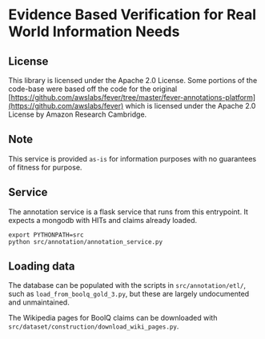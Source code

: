 # Evidence Based Verification for Real World Information Needs
## License

This library is licensed under the Apache 2.0 License. Some portions of the code-base were based off the code for the original [https://github.com/awslabs/fever/tree/master/fever-annotations-platform](https://github.com/awslabs/fever) which is licensed under the Apache 2.0 License by Amazon Research Cambridge. 

## Note

This service is provided `as-is` for information purposes with no guarantees of fitness for purpose.

## Service

The annotation service is a flask service that runs from this entrypoint. It expects a mongodb with HITs and claims already loaded.

```
export PYTHONPATH=src
python src/annotation/annotation_service.py
```

## Loading data

The database can be populated with the scripts in `src/annotation/etl/`, such as `load_from_boolq_gold_3.py`, but these are largely undocumented and unmaintained.

The Wikipedia pages for BoolQ claims can be downloaded with `src/dataset/construction/download_wiki_pages.py`.
